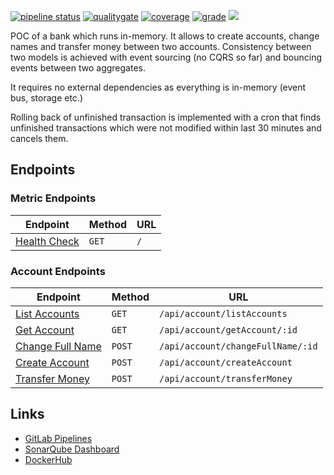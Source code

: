 [![pipeline status](https://gitlab.com/kamilgregorczyk/event-sourced-bank/badges/master/pipeline.svg)](https://gitlab.com/kamilgregorczyk/event-sourced-bank/pipelines)
[![qualitygate](https://sonarcloud.io/api/project_badges/measure?project=kamilgregorczyk_event-sourced-bank&metric=alert_status)](https://sonarcloud.io/dashboard?id=kamilgregorczyk_event-sourced-bank)
[![coverage](https://sonarcloud.io/api/project_badges/measure?project=kamilgregorczyk_event-sourced-bank&metric=coverage)](https://sonarcloud.io/dashboard?id=kamilgregorczyk_event-sourced-bank)
[![grade](https://sonarcloud.io/api/project_badges/measure?project=kamilgregorczyk_event-sourced-bank&metric=reliability_rating)](https://sonarcloud.io/dashboard?id=kamilgregorczyk_event-sourced-bank)
[![](https://images.microbadger.com/badges/commit/uniqe15/event-sourced-bank.svg)](https://microbadger.com/images/uniqe15/event-sourced-bank "Get your own commit badge on microbadger.com")

POC of a bank which runs in-memory. It allows to create accounts, change names and transfer money between two accounts. Consistency between two models is  achieved with event sourcing (no CQRS so far) and bouncing events between two aggregates.

It requires no external dependencies as everything is in-memory (event bus, storage etc.)

Rolling back of unfinished transaction is implemented with a cron that finds unfinished transactions which were not modified within last 30 minutes and cancels them.

## Endpoints
### Metric Endpoints
| Endpoint                           | Method | URL |
|------------------------------------|--------|-----|
| [Health Check](doc/healthcheck.md) | `GET`  | `/` |

### Account Endpoints
| Endpoint                                  | Method | URL                               |
|-------------------------------------------|--------|-----------------------------------|
| [List Accounts](doc/listaccounts.md)      | `GET`  | `/api/account/listAccounts`       |
| [Get Account](doc/getaccount.md)          | `GET`  | `/api/account/getAccount/:id`     |
| [Change Full Name](doc/changefullname.md) | `POST` | `/api/account/changeFullName/:id` |
| [Create Account](doc/createaccount.md)    | `POST` | `/api/account/createAccount`      |
| [Transfer Money](doc/transfermoney.md)    | `POST` | `/api/account/transferMoney`      |


## Links

* [GitLab Pipelines](https://gitlab.com/kamilgregorczyk/event-sourced-bank/pipelines)
* [SonarQube Dashboard](https://sonarcloud.io/dashboard?id=kamilgregorczyk_event-sourced-bank)
* [DockerHub](https://cloud.docker.com/u/uniqe15/repository/docker/uniqe15/event-sourced-bank)

